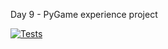 Day 9 - PyGame experience project

[![Tests](https://github.com/Kalindir63/Day9_PyGameExp/actions/workflows/tests.yml/badge.svg)](https://github.com/Kalindir63/Day9_PyGameExp/actions/workflows/tests.yml)